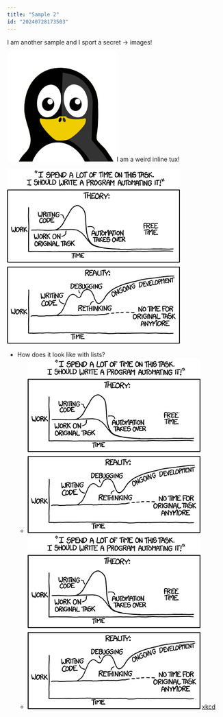 ```yaml
---
title: "Sample 2"
id: "20240728173503"
---
```


I am another sample and I sport a secret → images!

![tux_icon.png](./tux_icon.png)I am a weird inline tux!


![Is this a figure now?](./xkcd_automation.png "Is this a figure now?")

- How does it look like with lists?
    - ![How is this project going?](./xkcd_automation.png "How is this project going?")
    - ![How is this project going?](./xkcd_automation.png "How is this project going?")  [xkcd](https://xkcd.com/1319/)
